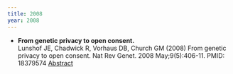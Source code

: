 ```yaml
---
title: 2008
year: 2008
---
```


* **From genetic privacy to open consent.**<br>
    Lunshof JE, Chadwick R, Vorhaus DB, Church GM (2008) From genetic privacy to open consent. Nat Rev Genet. 2008 May;9(5):406-11. PMID: 18379574 [Abstract](https://www.ncbi.nlm.nih.gov/pubmed/18379574)
